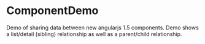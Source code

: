 # ComponentDemo
Demo of sharing data between new angularjs 1.5 components.  Demo shows a list/detail (sibling) relationship as well as a parent/child relationship.

